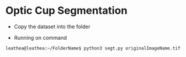 # Optic Cup Segmentation

* Copy the dataset into the folder

* Running on command

```
leathea@leathea:~/FolderName$ python3 segt.py originalImageName.tif
```


